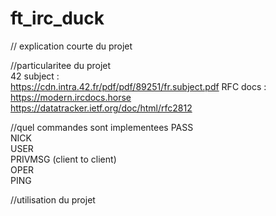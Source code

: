 # ft_irc_duck

// explication courte du projet

//particularitee du projet  
42 subject :  
https://cdn.intra.42.fr/pdf/pdf/89251/fr.subject.pdf
RFC docs :  
https://modern.ircdocs.horse  
https://datatracker.ietf.org/doc/html/rfc2812  

//quel commandes sont implementees
PASS  
NICK  
USER  
PRIVMSG (client to client)  
OPER  
PING  

//utilisation du projet
